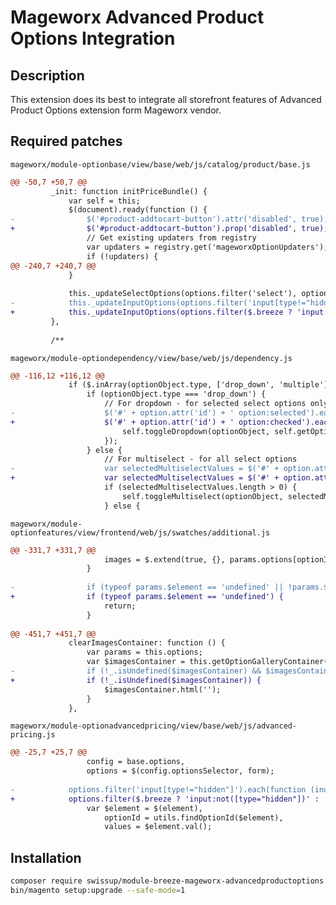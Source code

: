 # Mageworx Advanced Product Options Integration

## Description

This extension does its best to integrate all storefront features of Advanced Product Options extension form Mageworx vendor.

## Required patches

`mageworx/module-optionbase/view/base/web/js/catalog/product/base.js`

```diff
@@ -50,7 +50,7 @@
         _init: function initPriceBundle() {
             var self = this;
             $(document).ready(function () {
-                $('#product-addtocart-button').attr('disabled', true);
+                $('#product-addtocart-button').prop('disabled', true);
                 // Get existing updaters from registry
                 var updaters = registry.get('mageworxOptionUpdaters');
                 if (!updaters) {
@@ -240,7 +240,7 @@
             }
 
             this._updateSelectOptions(options.filter('select'), optionConfig, priceSymbol);
-            this._updateInputOptions(options.filter('input[type!="hidden"]'), optionConfig, priceSymbol);
+            this._updateInputOptions(options.filter($.breeze ? 'input:not([type="hidden"])' : 'input[type!="hidden"]'), optionConfig, priceSymbol);
         },
 
         /**

```

`mageworx/module-optiondependency/view/base/web/js/dependency.js`

```diff
@@ -116,12 +116,12 @@
             if ($.inArray(optionObject.type, ['drop_down', 'multiple']) !== -1) {
                 if (optionObject.type === 'drop_down') {
                     // For dropdown - for selected select options only
-                    $('#' + option.attr('id') + ' option:selected').each(function () {
+                    $('#' + option.attr('id') + ' option:checked').each(function () {
                         self.toggleDropdown(optionObject, self.getOptionObject($(this).attr('data-option_type_id'), 'value'));
                     });
                 } else {
                     // For multiselect - for all select options
-                    var selectedMultiselectValues = $('#' + option.attr('id') + ' option:selected');
+                    var selectedMultiselectValues = $('#' + option.attr('id') + ' option:checked');
                     if (selectedMultiselectValues.length > 0) {
                         self.toggleMultiselect(optionObject, selectedMultiselectValues);
                     } else {

```

`mageworx/module-optionfeatures/view/frontend/web/js/swatches/additional.js`

```diff
@@ -331,7 +331,7 @@
                     images = $.extend(true, {}, params.options[optionId]['values'][valueId]['images']);
                 }
 
-                if (typeof params.$element == 'undefined' || !params.$element instanceof jQuery) {
+                if (typeof params.$element == 'undefined') {
                     return;
                 }
 
@@ -451,7 +451,7 @@
             clearImagesContainer: function () {
                 var params = this.options;
                 var $imagesContainer = this.getOptionGalleryContainer();
-                if (!_.isUndefined($imagesContainer) && $imagesContainer instanceof jQuery) {
+                if (!_.isUndefined($imagesContainer)) {
                     $imagesContainer.html('');
                 }
             },
```

`mageworx/module-optionadvancedpricing/view/base/web/js/advanced-pricing.js`

```diff
@@ -25,7 +25,7 @@
                 config = base.options,
                 options = $(config.optionsSelector, form);
 
-            options.filter('input[type!="hidden"]').each(function (index, element) {
+            options.filter($.breeze ? 'input:not([type="hidden"])' : 'input[type!="hidden"]').each(function (index, element) {
                 var $element = $(element),
                     optionId = utils.findOptionId($element),
                     values = $element.val();
```

## Installation

```bash
composer require swissup/module-breeze-mageworx-advancedproductoptions
bin/magento setup:upgrade --safe-mode=1
```
